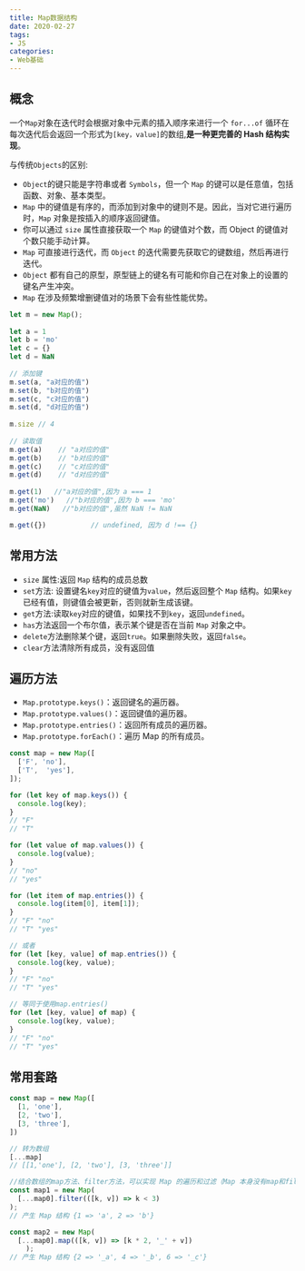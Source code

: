 ```yaml
--- 
title: Map数据结构
date: 2020-02-27
tags:  
- JS
categories:
- Web基础
---
```


## 概念
一个`Map`对象在迭代时会根据对象中元素的插入顺序来进行一个  `for...of` 循环在每次迭代后会返回一个形式为`[key，value]`的数组,**是一种更完善的 Hash 结构实现**。

与传统`Objects`的区别:

- `Object`的键只能是字符串或者 `Symbols`，但一个 `Map` 的键可以是任意值，包括函数、对象、基本类型。
- `Map` 中的键值是有序的，而添加到对象中的键则不是。因此，当对它进行遍历时，`Map` 对象是按插入的顺序返回键值。
- 你可以通过 `size` 属性直接获取一个 `Map` 的键值对个数，而 Object 的键值对个数只能手动计算。
- `Map` 可直接进行迭代，而 `Object` 的迭代需要先获取它的键数组，然后再进行迭代。
- `Object` 都有自己的原型，原型链上的键名有可能和你自己在对象上的设置的键名产生冲突。
- `Map` 在涉及频繁增删键值对的场景下会有些性能优势。

```js
let m = new Map();
 
let a = 1
let b = 'mo'
let c = {}
let d = NaN
 
// 添加键
m.set(a, "a对应的值")
m.set(b, "b对应的值")
m.set(c, "c对应的值")
m.set(d, "d对应的值")
 
m.size // 4
 
// 读取值
m.get(a)    // "a对应的值"
m.get(b)    // "b对应的值"
m.get(c)    // "c对应的值"
m.get(d)    // "d对应的值"
 
m.get(1)   //"a对应的值",因为 a === 1
m.get('mo')   //"b对应的值",因为 b === 'mo'
m.get(NaN)   //"b对应的值",虽然 NaN != NaN

m.get({})           // undefined, 因为 d !== {}

```

## 常用方法
- `size` 属性:返回 `Map` 结构的成员总数
- `set`方法: 设置键名`key`对应的键值为`value`，然后返回整个 `Map` 结构。如果`key`已经有值，则键值会被更新，否则就新生成该键。
- `get`方法:读取`key`对应的键值，如果找不到`key`，返回`undefined`。
- `has`方法返回一个布尔值，表示某个键是否在当前 `Map` 对象之中。
- `delete`方法删除某个键，返回`true`。如果删除失败，返回`false`。
- `clear`方法清除所有成员，没有返回值

## 遍历方法
- `Map.prototype.keys()`：返回键名的遍历器。
- `Map.prototype.values()`：返回键值的遍历器。
- `Map.prototype.entries()`：返回所有成员的遍历器。
- `Map.prototype.forEach()`：遍历 Map 的所有成员。
```js
const map = new Map([
  ['F', 'no'],
  ['T',  'yes'],
]);

for (let key of map.keys()) {
  console.log(key);
}
// "F"
// "T"

for (let value of map.values()) {
  console.log(value);
}
// "no"
// "yes"

for (let item of map.entries()) {
  console.log(item[0], item[1]);
}
// "F" "no"
// "T" "yes"

// 或者
for (let [key, value] of map.entries()) {
  console.log(key, value);
}
// "F" "no"
// "T" "yes"

// 等同于使用map.entries()
for (let [key, value] of map) {
  console.log(key, value);
}
// "F" "no"
// "T" "yes"
```

## 常用套路
```js
const map = new Map([
  [1, 'one'],
  [2, 'two'],
  [3, 'three'],
])

// 转为数组
[...map]
// [[1,'one'], [2, 'two'], [3, 'three']]

//结合数组的map方法、filter方法，可以实现 Map 的遍历和过滤（Map 本身没有map和filter方法）
const map1 = new Map(
  [...map0].filter(([k, v]) => k < 3)
);
// 产生 Map 结构 {1 => 'a', 2 => 'b'}

const map2 = new Map(
  [...map0].map(([k, v]) => [k * 2, '_' + v])
    );
// 产生 Map 结构 {2 => '_a', 4 => '_b', 6 => '_c'}


```